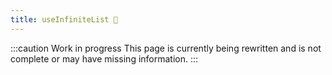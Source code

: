 ```yaml
---
title: useInfiniteList 🚧
---
```


:::caution Work in progress
This page is currently being rewritten and is not complete or may have missing information.
:::